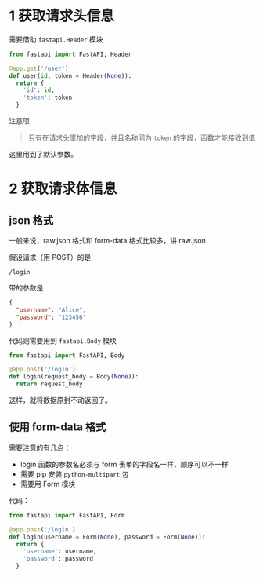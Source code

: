 # 1 获取请求头信息

需要借助 `fastapi.Header` 模块

``` python
from fastapi import FastAPI, Header

@app.get('/user')
def user(id, token = Header(None)):
  return {
    'id': id,
    'token': token
  }
```

注意项

> 只有在请求头里加的字段，并且名称同为 `token` 的字段，函数才能接收到值

这里用到了默认参数。

# 2 获取请求体信息

## json 格式

一般来说，raw.json 格式和 form-data 格式比较多，讲 raw.json

假设请求（用 POST）的是

```
/login
```

带的参数是

``` json
{
  "username": "Alice",
  "password": "123456"
}
```

代码则需要用到 `fastapi.Body` 模块

``` python
from fastapi import FastAPI, Body

@app.post('/login')
def login(request_body = Body(None)):
  return request_body
```

这样，就将数据原封不动返回了。

## 使用 form-data 格式

需要注意的有几点：

- login 函数的参数名必须与 form 表单的字段名一样，顺序可以不一样
- 需要 pip 安装 `python-multipart` 包
- 需要用 Form 模块

代码：

```python
from fastapi import FastAPI, Form

@app.post('/login')
def login(username = Form(None), password = Form(None)):
  return {
    'username': username,
    'password': password
  }
```


